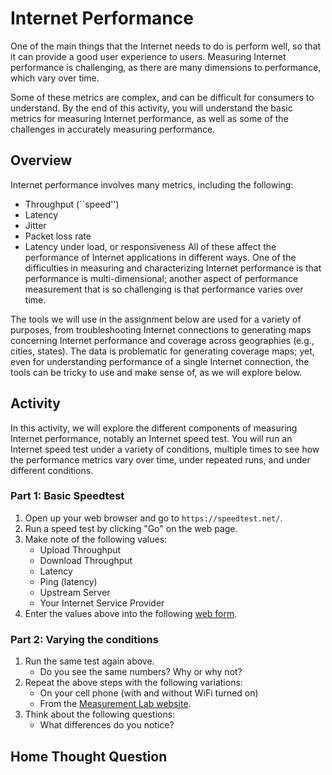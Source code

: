 # Internet Performance

One of the main things that the Internet needs to do is perform well, so that
it can provide a good user experience to users. Measuring Internet performance
is challenging, as there are many dimensions to performance, which vary over
time. 

Some of these metrics are complex, and can be difficult for consumers to
understand. By the end of this activity, you will understand the basic metrics
for measuring Internet performance, as well as some of the challenges in
accurately measuring performance.


## Overview 

Internet performance involves many metrics, including the following:
  - Throughput (``speed'')
  - Latency
  - Jitter
  - Packet loss rate
  - Latency under load, or responsiveness
All of these affect the performance of Internet applications in different
ways. One of the difficulties in measuring and characterizing Internet
performance is that performance is multi-dimensional; another aspect of
performance measurement that is so challenging is that performance varies over
time.  

The tools we will use in the assignment below are used for a variety of
purposes, from troubleshooting Internet connections to generating maps
concerning Internet performance and coverage across geographies (e.g., cities,
states). The data is problematic for generating coverage maps; yet, even for
understanding performance of a single Internet connection, the tools can be
tricky to use and make sense of, as we will explore below.

## Activity

In this activity, we will explore the different components of measuring
Internet performance, notably an Internet speed test. You will run an Internet
speed test under a variety of conditions, multiple times to see how the
performance metrics vary over time, under repeated runs, and under different
conditions.

### Part 1: Basic Speedtest

1. Open up your web browser and go to `https://speedtest.net/`.
2. Run a speed test by clicking "Go" on the web page.
3. Make note of the following values:
    - Upload Throughput
    - Download Throughput
    - Latency
    - Ping (latency)
    - Upstream Server
    - Your Internet Service Provider
4. Enter the values above into the following [web form](https://docs.google.com/forms/d/18e_ZR8xR_MdjVy_AWqM4UrXNKUXgUe-2uiT6hqSQqX0/edit).

### Part 2: Varying the conditions

1. Run the same test again above.
    - Do you see the same numbers? Why or why not?
2. Repeat the above steps with the following variations:
    - On your cell phone (with and without WiFi turned on)
    - From the [Measurement Lab website](https://speed.measurementlab.net/#/).
3. Think about the following questions:
    - What differences do you notice?

## Home Thought Question

